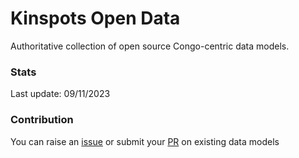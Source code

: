 # Kinspots Open Data
Authoritative collection of open source Congo-centric data models.

### Stats

Last update: 09/11/2023

### Contribution
You can raise an [issue](https://github.com/Kinspots/open-data/issues) or submit your [PR](https://github.com/Kinspots/open-data/pulls) on existing data models
